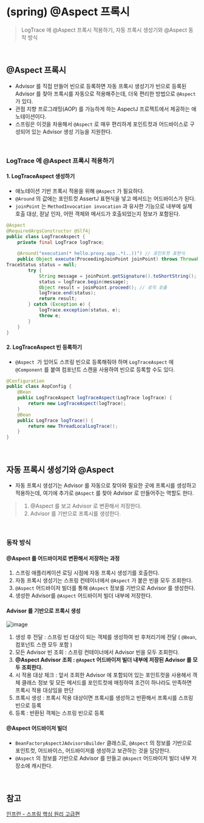 # (spring) @Aspect 프록시
> LogTrace 에 @Aspect 프록시 적용하기, 자동 프록시 생성기와 @Aspect 동작 방식

<br>

## @Aspect 프록시 
- Advisor 를 직접 만들어 빈으로 등록하면 자동 프록시 생성기가 빈으로 등록된 Advisor 를 찾아 프록시를 자동으로 적용해주는데, 더욱 편리한 방법으로 `@Aspect` 가 있다. 
- 관점 지향 프로그래밍(AOP) 를 가능하게 하는 AspectJ 프로젝트에서 제공하는 애노테이션이다.
- 스프링은 이것을 차용해서 `@Aspect` 로 매우 편리하게 포인트컷과 어드바이스로 구성되어 있는 Advisor 생성 기능을 지원한다. 

<br>

### LogTrace 에 @Aspect 프록시 적용하기
#### 1. LogTraceAspect 생성하기
- 애노테이션 기반 프록시 적용을 위해 `@Aspect` 가 필요하다.
- `@Around` 의 값에는 포인트컷 AssertJ 표현식을 넣고 메서드는 어드바이스가 된다. 
- `joinPoint` 는 `MethodInvocation invocation` 과 유사한 기능으로 내부에 실제 호출 대상, 젇날 인자, 어떤 객체와 메서드가 호출되었는지 정보가 포함된다.
```java
@Aspect  
@RequiredArgsConstructor @Slf4j  
public class LogTraceAspect {  
    private final LogTrace logTrace;  
  
    @Around("execution(* hello.proxy.app..*(..))") // 포인트컷 표현식  
    public Object execute(ProceedingJoinPoint joinPoint) throws Throwable { // Advice   
TraceStatus status = null;  
        try {  
            String message = joinPoint.getSignature().toShortString();  
            status = logTrace.begin(message);  
            Object result = joinPoint.proceed(); // 로직 호출  
            logTrace.end(status);  
            return result;  
        } catch (Exception e) {  
            logTrace.exception(status, e);  
            throw e;  
        }  
    }  
}
```

#### 2. LogTraceAspect 빈 등록하기
- `@Aspect `가 있어도 스프링 빈으로 등록해줘야 하며 `LogTraceAspect` 에 `@Component` 를 붙여 컴포넌트 스캔을 사용하여 빈으로 등록할 수도 있다. 
```java
@Configuration  
public class AopConfig {  
    @Bean  
    public LogTraceAspect logTraceAspect(LogTrace logTrace) {  
        return new LogTraceAspect(logTrace);  
    }  
    @Bean  
    public LogTrace logTrace() {  
        return new ThreadLocalLogTrace();  
    }  
}
```

<br>

## 자동 프록시 생성기와 @Aspect
- 자동 프록시 생성기는 Advisor 를 자동으로 찾아와 필요한 곳에 프록시를 생성하고 적용하는데, 여기에 추가로 `@Aspect` 를 찾아 Advisor 로 만들어주는 역할도 한다. 
> 1. @Aspect 를 보고 Advisor 로 변환해서 저장한다. 
> 2. Advisor 를 기반으로 프록시를 생성한다.

<br>

### 동작 방식
#### @Aspect 를 어드바이저로 변환해서 저장하는 과정
1. 스프링 애플리케이션 로딩 시점에 자동 프록시 생성기를 호출한다.
2. 자동 프록시 생성기는 스프링 컨테이너에서 `@Aspect` 가 붙은 빈을 모두 조회한다.
3. `@Aspect` 어드바이저 빌더를 통해 `@Aspect` 정보를 기반으로 Advisor 를 생성한다.
4. 생성한 Advisor를 `@Aspect` 어드바이저 빌더 내부에 저장한다. 

#### Advisor 를 기반으로 프록시 생성
![image](https://github.com/user-attachments/assets/c5b00978-faef-49c8-a71c-4866a9ee08f8)
1. 생성 후 전달 : 스프링 빈 대상이 되는 객체를 생성하여 빈 후처리기에 전달 ( `@Bean`, 컴포넌트 스캔 모두 포함 ) 
2. 모든 Advisor 빈 조회 : 스프링 컨테이너에서 Advisor 빈을 모두 조회한다.
3. <b>@Aspect Advisor 조회 : `@Aspect` 어드바이저 빌더 내부에 저장된 Advisor 를 모두 조회한다. </b>
4. 시 적용 대상 체크 : 앞서 조회한 Advisor 에 포함되어 있는 포인트컷을 사용해서 객체 클래스 정보 및 모든 메서드를 포인트컷에 매칭하여 조건이 하나라도 만족하면 프록시 적용 대상임을 판단
5. 프록시 생성 : 프록시 적용 대상이면 프록시를 생성하고 반환해서 프록시를 스프링 빈으로 등록
6. 등록 : 반환된 객체는 스프링 빈으로 등록

#### @Aspect 어드바이저 빌더
- `BeanFactoryAspectJAdvisorsBuilder` 클래스로, `@Aspect` 의 정보를 기반으로 포인트컷, 어드바이스, 어드바이저를 생성하고 보관하는 것을 담당한다.
- `@Aspect` 의 정보를 기반으로 Advisor 를 만들고 `@Aspect` 어드바이저 빌더 내부 저장소에 캐시한다.

<br>

## 참고 
[인프런 - 스프링 핵심 원리 고급편](https://inf.run/FWeFN) 
